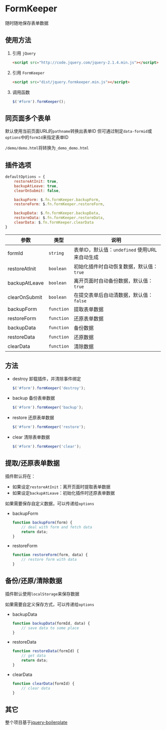 # FormKeeper
随时随地保存表单数据

## 使用方法

1. 引用 `jQuery`

	```html
	<script src="http://code.jquery.com/jquery-2.1.4.min.js"></script>
	```

2. 引用 `FormKeeper`

	```html
	<script src="dist/jquery.formkeeper.min.js"></script>
	```

3. 调用函数

	```JavaScript
	$('#form').formKeeper();
	```

## 同页面多个表单

默认使用当前页面URL的`pathname`转换出表单ID
但可通过制定`data-formid`或`options`中的`formId`来指定表单ID

`/demo/demo.html`将转换为`_demo_demo.html`

## 插件选项

```JavaScript
defaultOptions = {
	restoreAtInit: true,
	backupAtLeave: true,
	clearOnSubmit: false,

	backupForm: $.fn.formKeeper.backupForm,
	restoreForm: $.fn.formKeeper.restoreForm,

	backupData: $.fn.formKeeper.backupData,
	restoreData: $.fn.formKeeper.restoreData,
	clearData: $.fn.formKeeper.clearData
}
```

参数 | 类型 | 说明
-----|------|-----
formId | `string` | 表单ID，默认值：`undefined` 使用URL来自动生成
restoreAtInit | `boolean` | 初始化插件时自动恢复数据，默认值：`true`
backupAtLeave | `boolean` | 离开页面时自动备份数据，默认值：`true`
clearOnSubmit | `boolean` | 在提交表单后自动清数据，默认值：`false`
backupForm | `function` | 提取表单数据
restoreForm | `function` | 还原表单数据
backupData | `function` | 备份数据
restoreData | `function` | 还原数据
clearData | `function` | 清除数据

## 方法

* destroy
	卸载插件，并清除事件绑定
	```Javascript
	$('#form').formKeeper('destroy');
	```

* backup
	备份表单数据
	```Javascript
	$('#form').formKeeper('backup');
	```

* restore
	还原表单数据
	```Javascript
	$('#form').formKeeper('restore');
	```

* clear
	清除表单数据
	```Javascript
	$('#form').formKeeper('clear');
	```


## 提取/还原表单数据

插件默认将在：
* 如果设定`restoreAtInit`：离开页面时提取表单数据
* 如果设定`backupAtLeave`：初始化插件时还原表单数据

如果需要保存自定义数据，可以传递给`options`

* backupForm

	```JavaScript
	function backupForm(form) {
		// deal with form and fetch data
		return data;
	}
	```

* restoreForm

	```JavaScript
	function restoreForm(form, data) {
		// restore form with data
	}
	```

## 备份/还原/清除数据

插件默认使用`localStorage`来保存数据

如果需要自定义保存方式，可以传递给`options`

* backupData

	```JavaScript
	function backupData(formId, data) {
		// save data to some place
	}
	```

* restoreData

	```JavaScript
	function restoreData(formId) {
		// get data
		return data;
	}
	```

* clearData

	```JavaScript
	function clearData(formId) {
		// clear data
	}
	```

## 其它

整个项目基于[jquery-boilerplate](https://github.com/jquery-boilerplate/jquery-boilerplate)
